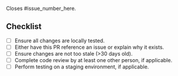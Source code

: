 Closes #issue_number_here.

## Checklist

- [ ] Ensure all changes are locally tested.
- [ ] Either have this PR reference an issue or explain why it exists.
- [ ] Ensure changes are not too stale (>30 days old).
- [ ] Complete code review by at least one other person, if applicable.
- [ ] Perform testing on a staging environment, if applicable.
